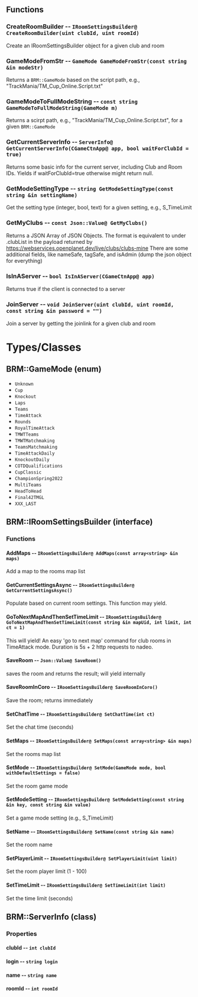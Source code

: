 ## Functions

### CreateRoomBuilder -- `IRoomSettingsBuilder@ CreateRoomBuilder(uint clubId, uint roomId)`

Create an IRoomSettingsBuilder object for a given club and room

### GameModeFromStr -- `GameMode GameModeFromStr(const string &in modeStr)`

Returns a `BRM::GameMode` based on the script path, e.g., "TrackMania/TM_Cup_Online.Script.txt"

### GameModeToFullModeString -- `const string GameModeToFullModeString(GameMode m)`

Returns a scirpt path, e.g., "TrackMania/TM_Cup_Online.Script.txt", for a given `BRM::GameMode`

### GetCurrentServerInfo -- `ServerInfo@ GetCurrentServerInfo(CGameCtnApp@ app, bool waitForClubId = true)`

Returns some basic info for the current server, including Club and Room IDs. Yields if waitForClubId=true otherwise might return null.

### GetModeSettingType -- `string GetModeSettingType(const string &in settingName)`

Get the setting type (integer, bool, text) for a given setting, e.g., S_TimeLimit

### GetMyClubs -- `const Json::Value@ GetMyClubs()`

Returns a JSON Array of JSON Objects.
The format is equivalent to under .clubList in the payload returned by <https://webservices.openplanet.dev/live/clubs/clubs-mine>
There are some additional fields, like nameSafe, tagSafe, and isAdmin (dump the json object for everything)

### IsInAServer -- `bool IsInAServer(CGameCtnApp@ app)`

Returns true if the client is connected to a server

### JoinServer -- `void JoinServer(uint clubId, uint roomId, const string &in password = "")`

Join a server by getting the joinlink for a given club and room

# Types/Classes

## BRM::GameMode (enum)

- `Unknown`
- `Cup`
- `Knockout`
- `Laps`
- `Teams`
- `TimeAttack`
- `Rounds`
- `RoyalTimeAttack`
- `TMWTTeams`
- `TMWTMatchmaking`
- `TeamsMatchmaking`
- `TimeAttackDaily`
- `KnockoutDaily`
- `COTDQualifications`
- `CupClassic`
- `ChampionSpring2022`
- `MultiTeams`
- `HeadToHead`
- `Final42TMGL`
- `XXX_LAST`


## BRM::IRoomSettingsBuilder (interface)

### Functions

#### AddMaps -- `IRoomSettingsBuilder@ AddMaps(const array<string> &in maps)`

Add a map to the rooms map list

#### GetCurrentSettingsAsync -- `IRoomSettingsBuilder@ GetCurrentSettingsAsync()`

Populate based on current room settings. This function may yield.

#### GoToNextMapAndThenSetTimeLimit -- `IRoomSettingsBuilder@ GoToNextMapAndThenSetTimeLimit(const string &in mapUid, int limit, int ct = 1)`

This will yield! An easy 'go to next map' command for club rooms in TimeAttack mode. Duration is 5s + 2 http requests to nadeo.

#### SaveRoom -- `Json::Value@ SaveRoom()`

saves the room and returns the result; will yield internally

#### SaveRoomInCoro -- `IRoomSettingsBuilder@ SaveRoomInCoro()`

Save the room; returns immediately

#### SetChatTime -- `IRoomSettingsBuilder@ SetChatTime(int ct)`

Set the chat time (seconds)

#### SetMaps -- `IRoomSettingsBuilder@ SetMaps(const array<string> &in maps)`

Set the rooms map list

#### SetMode -- `IRoomSettingsBuilder@ SetMode(GameMode mode, bool withDefaultSettings = false)`

Set the room game mode

#### SetModeSetting -- `IRoomSettingsBuilder@ SetModeSetting(const string &in key, const string &in value)`

Set a game mode setting (e.g., S_TimeLimit)

#### SetName -- `IRoomSettingsBuilder@ SetName(const string &in name)`

Set the room name

#### SetPlayerLimit -- `IRoomSettingsBuilder@ SetPlayerLimit(uint limit)`

Set the room player limit (1 - 100)

#### SetTimeLimit -- `IRoomSettingsBuilder@ SetTimeLimit(int limit)`

Set the time limit (seconds)

## BRM::ServerInfo (class)

### Properties

#### clubId -- `int clubId`

#### login -- `string login`

#### name -- `string name`

#### roomId -- `int roomId`
